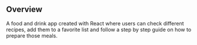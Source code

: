 ## Overview

A food and drink app created with React where users can check different recipes, add them to a favorite list and follow a step by step guide on how to prepare those meals.

